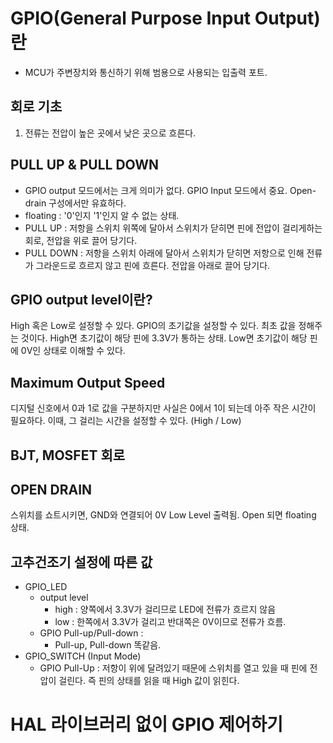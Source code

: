 # GPIO(General Purpose Input Output)란

- MCU가 주변장치와 통신하기 위해 범용으로 사용되는 입출력 포트.

## 회로 기초
1. 전류는 전압이 높은 곳에서 낮은 곳으로 흐른다. 

## PULL UP & PULL DOWN
- GPIO output 모드에서는 크게 의미가 없다. GPIO Input 모드에서 중요. Open-drain 구성에서만 유효하다.
- floating : '0'인지 '1'인지 알 수 없는 상태.
- PULL UP : 저항을 스위치 위쪽에 달아서 스위치가 닫히면 핀에 전압이 걸리게하는 회로, 전압을 위로 끌어 당기다.
- PULL DOWN : 저항을 스위치 아래에 달아서 스위치가 닫히면 저항으로 인해 전류가 그라운드로 흐르지 않고 핀에 흐른다. 전압을 아래로 끌어 당기다. 

## GPIO output level이란?
High 혹은 Low로 설정할 수 있다. GPIO의 초기값을 설정할 수 있다. 
최초 값을 정해주는 것이다. High면 초기값이 해당 핀에 3.3V가 통하는 상태. Low면 초기값이 해당 핀에 0V인 상태로 이해할 수 있다.

## Maximum Output Speed
디지털 신호에서 0과 1로 값을 구분하지만 사실은 0에서 1이 되는데 아주 작은 시간이 필요하다. 이때, 그 걸리는 시간을 설정할 수 있다. 
(High / Low)

## BJT, MOSFET 회로

## OPEN DRAIN
스위치를 쇼트시키면, GND와 연결되어 0V Low Level 출력됨. Open 되면 floating 상태. 

## 고추건조기 설정에 따른 값
- GPIO_LED
    - output level 
        - high : 양쪽에서 3.3V가 걸리므로 LED에 전류가 흐르지 않음
        - low : 한쪽에서 3.3V가 걸리고 반대쪽은 0V이므로 전류가 흐름. 
    - GPIO Pull-up/Pull-down : 
        - Pull-up, Pull-down 똑같음. 
- GPIO_SWITCH (Input Mode)
    - GPIO Pull-Up : 저항이 위에 달려있기 때문에 스위치를 열고 있을 때 핀에 전압이 걸린다. 즉 핀의 상태를 읽을 때 High 값이 읽힌다. 


# HAL 라이브러리 없이 GPIO 제어하기 

